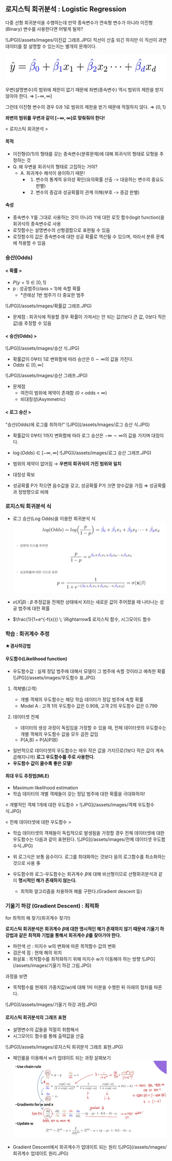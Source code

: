 ## 로지스틱 회귀분석 : Logistic Regression

다중 선형 회귀분석을 수행하는데 만약 종속변수가 연속형 변수가 아니라 이진형(Binary) 변수를 사용한다면 어떻게 될까?

![JPG](/assets/images/이진값 그래프.JPG)
직선이 산출 되긴 하지만 이 직선이 과연 데이터를 잘 설명할 수 있는지는 별개의 문제이다.

![JPG](/assets/images/회귀식.jpg)

우변(설명변수)의 범위에 제한이 없기 때문에 좌변(종속변수) 역시 범위의 제한을 받지 않아야 한다. $\Rightarrow$ $[-\infty, \infty]$

그런데 이진형 변수의 경우 0과 1로 범위의 제한을 받기 때문에 적절하지 않다. $\Rightarrow$ $\{0, 1\}$

**좌변의 범위를 우변과 같이 $[-\infty, \infty]$로 맞춰줘야 한다!**

< 로지스틱 회귀분석 >

#### 목적
- 이진형(0/1)의 형태를 갖는 종속변수(분류문제)에 대해 회귀식의 형태로 모형을 추정하는 것
- Q. 왜 우변을 회귀식의 형태로 고집하는 거야?
    - A. 회귀계수 해석이 용이하기 때문!
        - 1. 변수의 통계적 유의성 확인(유의확률 산출 -> 대응하는 변수의 중요도 판별)
        - 2. 변수의 증감과 성공확률의 관계 이해(부호 -> 증감 판별)
        
#### 속성
- 종속변수 Y를 그대로 사용하는 것이 아니라 Y에 대한 로짓 함수(logit function)을 회귀식의 종속변수로 사용
- 로짓함수는 설명변수의 선형결합으로 표현될 수 있음
- 로짓함수의 값은 종속변수에 대한 성공 확률로 역산될 수 있으며, 따라서 분류 문제에 적용할 수 있음

### 승산(Odds)

#### < 확률 >
- $P(y=1) \in [0, 1]$ 
- p : 성공범주(class = 1)에 속할 확률
    - *관례상 1번 범주가 더 중요한 범주
    
![JPG](/assets/images/확률값 그래프.JPG)

- 문제점 : 회귀식에 적용할 경우 확률이 가져서는 안 되는 값(1보다 큰 값, 0보다 작은 값)을 추정할 수 있음


#### < 승산(Odds) >
![JPG](/assets/images/승산 식.JPG)

- 확률값이 0부터 1로 변화함에 따라 승산은 $0 \sim \infty$의 값을 가진다.
- $Odds \in [0, \infty]$

![JPG](/assets/images/승산 그래프.JPG)

- 문제점
    - 여전히 범위에 제약이 존재함 (0 < odds < $\infty$)
    - 비대칭성(Asymmetric)
    
    
#### < 로그 승산 >

"승산(Odds)에 로그를 취하자!"
![JPG](/assets/images/로그 승산 식.JPG)
- 확률값이 0부터 1까지 변화함에 따라 로그 승산은 $-\infty \sim \infty$의 값을 가지며 대칭이다.
- $\log(Odds) \in [-\infty, \infty]$
![JPG](/assets/images/로그 승산 그래프.JPG)

- 범위의 제약이 없어짐 $\rightarrow$ **우변의 회귀식이 가진 범위와 일치**
- 대칭성 확보
- 성공확률 P가 작으면 음수값을 갖고, 성공확률 P가 크면 양수값을 가짐 $\Rightarrow$ 성공확률과 정방향으로 비례

### 로지스틱 회귀분석 식
- 로그 승산(Log Odds)을 이용한 회귀분석 식
![JPG](/assets/images/전체식.JPG)

- $\sigma(X|\beta)$ : $\beta$ 추정값을 전제한 상태에서 X라는 새로운 값이 주어졌을 때 나타나는 성공 범주에 대한 확률

- $\frac{1}{1+e^{-f(x)}} \; \Rightarrow$ 로지스틱 함수, 시그모이드 함수

### 학습 : 회귀계수 추정

**★경사하강법**

#### 우도함수(Likelihood function)
- 우도함수값 : 실제 정답 범주에 대해서 모델이 그 범주에 속할 것이라고 예측한 확률
![JPG](/assets/images/우도함수 표.JPG)

1. 객체별(고객) 
    - 개별 객체의 우도함수는 해당 학습 데이터가 정답 범주에 속할 확률
    - Model A : 고객 1의 우도함수 값은 0.908, 고객 2의 우도함수 값은 0.799


2. 데이터셋 전체
    - 데이터의 생성 과정이 독립임을 가정할 수 있을 때, 전체 데이터셋의 우도함수는 개별 객체의 우도함수 값을 모두 곱한 값임
    - P(A,B) = P(A)P(B)

- 일반적으로 데이터셋의 우도함수는 매우 작은 값을 가지므로(1보다 작은 값이 계속 곱해지니까) **로그 우도함수를 주로 사용한다.**
- **우도함수 값이 클수록 좋은 모델!**

#### 최대 우도 추정법(MLE)
- Maximum likelihood estimation
- 학습 데이터의 개별 객체들이 갖는 정답 범주에 대한 확률을 극대화하자!

< 개별적인 객체 1개에 대한 우도함수 >
![JPG](/assets/images/객체 우도함수식.JPG)

< 전체 데이터셋에 대한 우도함수 >
- 학습 데이터셋의 객체들이 독립적으로 발생됨을 가정할 경우 전체 데이터셋에 대한 우도함수는 다음과 같이 표현된다.
![JPG](/assets/images/전체 데이터셋 우도함수식.JPG)
- 위 로그식은 보통 음수이다. 로그를 최대화하는 것보다 음의 로그함수를 최소화하는 것으로 사용 多

- 우도함수와 로그-우도함수는 회귀계수 $\beta$에 대해 비선형이므로 선형회귀분석과 같이 **명시적인 해가 존재하지 않는다.**
    - 최적화 알고리즘을 차용하여 해를 구한다.(Gradient descent 등)

### 기울기 하강 (Gradient Descent) : 최적화
for 최적의 해 찾기(회귀계수 찾기!)

**로지스틱 회귀분석은 회귀계수 $\beta$에 대한 명시적인 해가 존재하지 않기 때문에 기울기 하강법과 같은 최적화 기법을 통해서 회귀계수 $\beta$를 찾아가야 한다.**


- 파란색 선 : 미지수 w의 변화에 따른 목적함수 값의 변화
- 검은색 점 : 현재 해의 위치
- 화살표 : 목적함수를 최적화하기 위해 미지수 w가 이동해야 하는 방향
![JPG](/assets/images/기울기 하강 그림.JPG)

과정을 보면
- 목적함수를 현재의 가중치값(w)에 대해 1차 미분을 수행한 뒤 아래의 절차를 따른다.

![JPG](/assets/images/기울기 하강 과정.JPG)

#### 로지스틱 회귀분석의 그래프 표현
- 설명변수의 값들을 적절히 취함해서
- 시그모이드 함수를 통해 출력값을 산출

![JPG](/assets/images/로지스틱 회귀분석 그래프 표현.JPG)


- 체인룰을 이용해서 w가 업데이트 되는 과정 살펴보기
![JPG](/assets/images/체인룰.JPG)


- Gradient Descent에서 회귀계수가 업데이트 되는 원리
![JPG](/assets/images/회귀계수 업데이트 원리.JPG)
